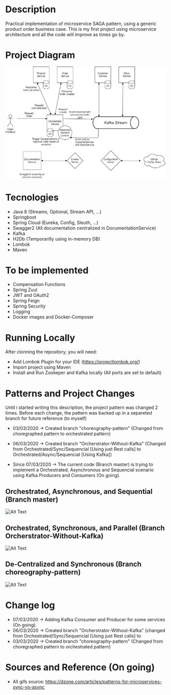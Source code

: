# Description
Practical implementation of microservice SAGA pattern, using a generic product order business case.
This is my first project using microservice architecture and all the code will improve as times go by. 


# Project Diagram
![Alt Text](https://github.com/rogeriotakashi/Microservices-SAGA-Patterns/blob/88dbb6ba9fb37a29d688b63636c460d6096074d6/Microservice-SAGA-Patterns-diagram.jpg)

# Tecnologies
- Java 8 (Streams, Optional, Stream API, ...)
- Springboot 
- Spring Cloud (Eureka, Config, Sleuth, ...)
- Swagger2 (All documentation centralized in DocumentationService)
- Kafka
- H2Db (Temporarilly using in-memory DB)
- Lombok 
- Maven

# To be implemented
- Compensation Functions
- Spring Zuul
- JWT and OAuth2
- Spring Feign
- Spring Security
- Logging
- Docker images and Docker-Composer


# Running Locally
After clonning the repository, you will need:
- Add Lombok Plugin for your IDE (https://projectlombok.org/)
- Import project using Maven
- Install and Run Zookeper and Kafka locally (All ports are set to default)

# Patterns and Project Changes
Until i started writing this description, the project pattern was changed 2 times.
Before each change, the pattern was backed up in a separeted branch for future reference (to myself)

- 03/03/2020 -> Created branch "choreography-pattern" (Changed from choregraphed pattern to orchestrated pattern)
- 06/03/2020 -> Created branch "Orcherstrator-Without-Kafka" (Changed from Orchestrated/Sync/Sequencial [Using just Rest calls] to Orchestrated/Async/Sequencial [Using Kafka])

- Since 07/03/2020 -> The current code (Branch master) is trying to implement a Orchestrated, Asynchronous and Sequencial scenario using Kafka Producers and Consumers (On going).
 

## Orchestrated, Asynchronous, and Sequential (Branch master)
![Alt Text](https://dzone.com/storage/temp/9338715-ezgifcom-optimize.gif)


## Orchestrated, Synchronous, and Parallel (Branch Orcherstrator-Without-Kafka)
![Alt Text](https://dzone.com/storage/temp/9338801-ezgifcom-optimize-3.gif)

## De-Centralized and Synchronous (Branch choreography-pattern)
![Alt Text](https://dzone.com/storage/temp/9338783-ezgifcom-optimize-1.gif)

# Change log
- 07/03/2020 -> Adding Kafka Consumer and Producer for some services (On going).
- 06/03/2020 -> Created branch "Orcherstrator-Without-Kafka" (changed from Orchestrated/Sync/Sequencial [Using just Rest calls] to 
- 03/03/2020 -> Created branch "choreography-pattern" (Changed from choregraphed pattern to orchestrated pattern)


# Sources and Reference (On going)
- All gifs source: https://dzone.com/articles/patterns-for-microservices-sync-vs-async

